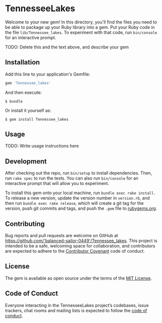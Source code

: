 # TennesseeLakes

Welcome to your new gem! In this directory, you'll find the files you need to be able to package up your Ruby library into a gem. Put your Ruby code in the file `lib/Tennessee_lakes`. To experiment with that code, run `bin/console` for an interactive prompt.

TODO: Delete this and the text above, and describe your gem

## Installation

Add this line to your application's Gemfile:

```ruby
gem 'Tennessee_lakes'
```

And then execute:

    $ bundle

Or install it yourself as:

    $ gem install Tennessee_lakes

## Usage

TODO: Write usage instructions here

## Development

After checking out the repo, run `bin/setup` to install dependencies. Then, run `rake spec` to run the tests. You can also run `bin/console` for an interactive prompt that will allow you to experiment.

To install this gem onto your local machine, run `bundle exec rake install`. To release a new version, update the version number in `version.rb`, and then run `bundle exec rake release`, which will create a git tag for the version, push git commits and tags, and push the `.gem` file to [rubygems.org](https://rubygems.org).

## Contributing

Bug reports and pull requests are welcome on GitHub at https://github.com/'balanced-sailor-0449'/Tennessee_lakes. This project is intended to be a safe, welcoming space for collaboration, and contributors are expected to adhere to the [Contributor Covenant](http://contributor-covenant.org) code of conduct.

## License

The gem is available as open source under the terms of the [MIT License](https://opensource.org/licenses/MIT).

## Code of Conduct

Everyone interacting in the TennesseeLakes project’s codebases, issue trackers, chat rooms and mailing lists is expected to follow the [code of conduct](https://github.com/'balanced-sailor-0449'/Tennessee_lakes/blob/master/CODE_OF_CONDUCT.md).
